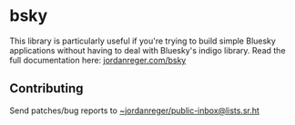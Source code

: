 # bsky

This library is particularly useful if you're trying to build simple Bluesky applications without having to deal with Bluesky's indigo library. Read the full documentation here: [jordanreger.com/bsky](https://jordanreger.com/bsky)

## Contributing

Send patches/bug reports to <~jordanreger/public-inbox@lists.sr.ht>

